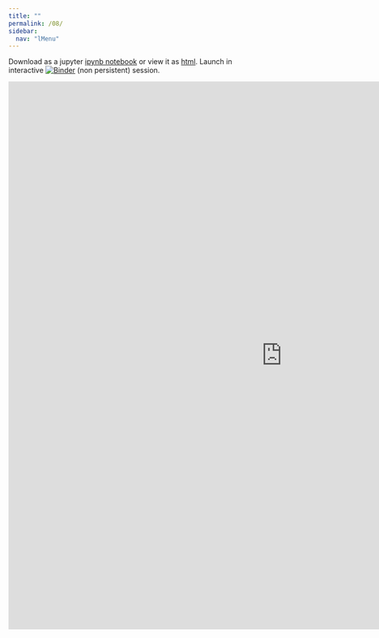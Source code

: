 ```yaml
---
title: ""
permalink: /08/
sidebar:
  nav: "lMenu"
---
```


Download as a jupyter [ipynb notebook](https://datascience-intro.github.io/1MS041-2020/lectures/08.ipynb) or view it as [html](https://datascience-intro.github.io/1MS041-2020/lectures/08.html).
Launch in interactive <a  href="https://mybinder.org/v2/gh/datascience-intro/1MS041-2020/gh-pages?filepath=lectures%2F08.ipynb" target="_blank"><img src="https://mybinder.org/badge_logo.svg" alt="Binder"></img></a> (non persistent) session.

<iframe src="https://datascience-intro.github.io/1MS041-2020/lectures/08.html" width="1080" height="1080" frameborder="0"></iframe>

    